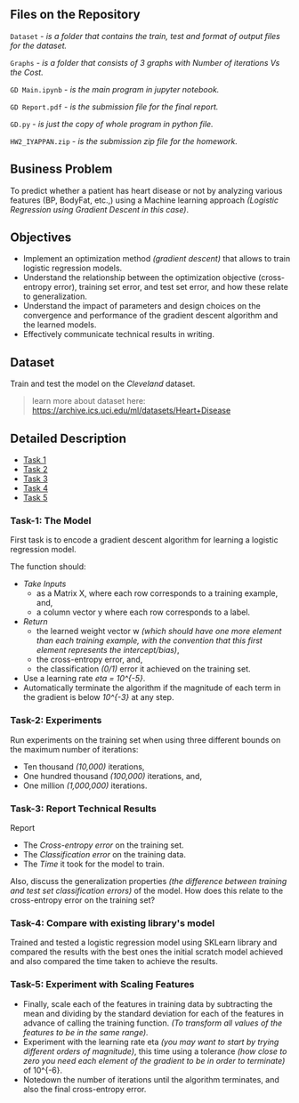 ## Files on the Repository

  `Dataset` - *is a folder that contains the train, test and format of output files for the dataset.*

  `Graphs`  - *is a folder that consists of 3 graphs with Number of iterations Vs the Cost.*

  `GD Main.ipynb`  - *is the main program in jupyter notebook.*
  
  `GD Report.pdf` - *is the submission file for the final report.*

  `GD.py` - *is just the copy of whole program in python file.*

  `HW2_IYAPPAN.zip` - *is the submission zip file for the homework.*

## Business Problem

To predict whether a patient has heart disease or not by analyzing various features (BP, BodyFat, etc.,) using a Machine learning approach *(Logistic Regression using Gradient Descent in this case)*.

## Objectives

* Implement an optimization method *(gradient descent)* that allows to train logistic regression models. 
* Understand the relationship between the optimization objective (cross-entropy error), training set error, and test set error, and how these relate to generalization.
* Understand the impact of parameters and design choices on the convergence and performance of the gradient descent algorithm and the learned models.
* Effectively communicate technical results in writing. 

## Dataset

Train and test the model on the *Cleveland* dataset. 

> learn more about dataset here: https://archive.ics.uci.edu/ml/datasets/Heart+Disease

## Detailed Description

- [Task 1](#the-model)
- [Task 2](#experiments)
- [Task 3](#report-technical-results)
- [Task 4](#compare-with-existing-librarys-model)
- [Task 5](#experiment-with-scaling-features)

### Task-1: The Model

First task is to encode a gradient descent algorithm for learning a logistic regression model. 

The function should:
  - *Take Inputs*
    - as a Matrix X, where each row corresponds to a training example, and, 
    - a column vector y where each row corresponds to a label.
  - *Return*
    - the learned weight vector w *(which should have one more element than each training example, with the convention that this first element represents the intercept/bias)*, 
    - the cross-entropy error, and,
    - the classification *(0/1)* error it achieved on the training set. 
  - Use a learning rate *eta = 10^{-5}*.
  - Automatically terminate the algorithm if the magnitude of each term in the gradient is below *10^{-3}* at any step.

### Task-2: Experiments

Run experiments on the training set when using three different bounds on the maximum number of iterations: 
- Ten thousand *(10,000)* iterations, 
- One hundred thousand *(100,000)* iterations, and,
- One million *(1,000,000)* iterations. 

### Task-3: Report Technical Results

Report 
  - The *Cross-entropy error* on the training set. 
  - The *Classification error* on the training data.
  - The *Time* it took for the model to train. 

Also, discuss the generalization properties *(the difference between training and test set classification errors)* of the model. How does this relate to the cross-entropy error on the training set?

### Task-4: Compare with existing library's model

Trained and tested a logistic regression model using SKLearn library and compared the results with the best ones the initial scratch model achieved and also compared the time taken to achieve the results.

### Task-5: Experiment with Scaling Features

  - Finally, scale each of the features in training data by subtracting the mean and dividing by the standard deviation for each of the features in advance of calling the training function. *(To transform all values of the features to be in the same range).*
  - Experiment with the learning rate eta *(you may want to start by trying different orders of magnitude)*, this time using a tolerance *(how close to zero you need each element of the gradient to be in order to terminate)* of 10^{-6}. 
  - Notedown the number of iterations until the algorithm terminates, and also the final cross-entropy error.

